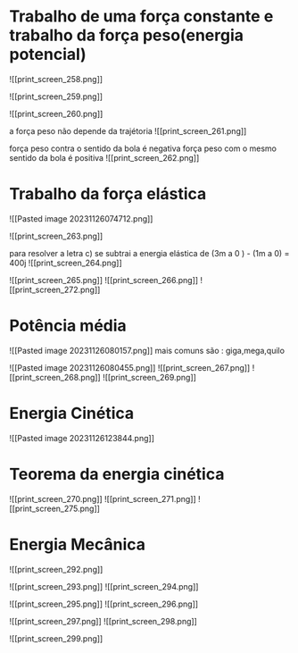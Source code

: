 
# Trabalho de uma força constante e trabalho da força peso(energia potencial)
![[print_screen_258.png]]

![[print_screen_259.png]]

![[print_screen_260.png]]

a força peso não depende da trajétoria
![[print_screen_261.png]]

força peso contra o sentido da bola é negativa 
força peso com o mesmo sentido  da bola é positiva
![[print_screen_262.png]]


# Trabalho da força elástica


![[Pasted image 20231126074712.png]]

![[print_screen_263.png]]

para resolver a letra c) se subtrai a energia elástica de  (3m a 0 ) - (1m a 0) = 400j
![[print_screen_264.png]]


![[print_screen_265.png]]
![[print_screen_266.png]]
![[print_screen_272.png]]

# Potência média

![[Pasted image 20231126080157.png]]
mais comuns são : giga,mega,quilo

![[Pasted image 20231126080455.png]]
![[print_screen_267.png]]
![[print_screen_268.png]]
![[print_screen_269.png]]

# Energia Cinética


![[Pasted image 20231126123844.png]]
# Teorema da energia cinética

![[print_screen_270.png]]
![[print_screen_271.png]]
![[print_screen_275.png]]



# Energia Mecânica

![[print_screen_292.png]]

![[print_screen_293.png]]
![[print_screen_294.png]]

![[print_screen_295.png]]
![[print_screen_296.png]]

![[print_screen_297.png]]
![[print_screen_298.png]]

![[print_screen_299.png]]
